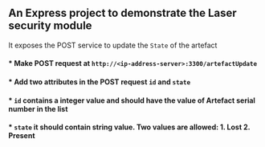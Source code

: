 An Express project to demonstrate the Laser security module
----------------------------------------------------------

It exposes the POST service to update the `State` of the artefact

#### * Make POST request at `http://<ip-address-server>:3300/artefactUpdate`
#### * Add two attributes in the POST request `id` and `state`
#### * `id` contains a integer value and should have the value of Artefact serial number in the list
#### * `state` it should contain string value. Two values are allowed: 1. Lost 2. Present